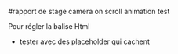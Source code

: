 #rapport de stage
camera on scroll animation test


Pour régler la balise Html
  - tester avec des placeholder qui cachent
